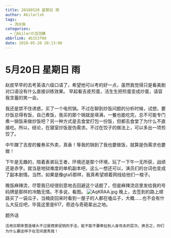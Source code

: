 ```yaml
---
title: 20180520 星期日 雨
author: Akilarlxh
tags:
  - 流水账
categories:
  - 🍬Akilarの泡泡糖
abbrlink: 4b153f00
date: 2018-05-20 20:13:00
---
```

# 5月20日 星期日 雨

赵皮早早的去考英语六级口语了，希望他可以考的好一点，虽然我觉得只是看美剧对口语没有什么直接训练效果。
早起看吉皮煎蛋，活生生把煎蛋变成炒蛋，请容我含蓄的笑一会。

我还是禁不住诱惑，买了一个电煎锅。不过在聊到炒饭问题的分析时候，试想，要炒饭总得有饭，自己煮饭，我买的那个锅就是填满，一餐也能吃完，总不可能专门煮一锅饭来做炒饭吧？另一种方式是去食堂打包一份饭，但都去食堂了为什么不直接吃。所以，结论，在寝室炒饭是伪需求。不过在饺子的做法上，可以多出一项煎饺了。

中午蹭了吉皮的餐券买外卖，真香！等我的锅到了我也要做饭，就算是伪需求也要做！

下午是无趣的，陪着表弟玩王者，环境还是那个环境，玩了一下午一无所获，战绩还是赤字。就当是地狱难度的单机副本吧，这么一想还可以，演员们的台词也变成了副本剧情。当然，如果是像gta5那样，我真希望顺着网线给他们一梭子。

晚饭麻辣烫，尽管我已经很刻意地去回避这个话题了，但是麻辣烫店里发给我的号码牌是那样的冷酷无情。不多说，看图。
![AqKRAA.jpg](https://s2.ax1x.com/2019/04/12/AqKRAA.jpg)
晚上，去签到的路上顺路买了一袋瓜子，当楠皮回来时看到一屋子的人都在嗑瓜子，大概……也不会有什么大反应吧，毕竟这里是617，奇迹与奇葩辈出之地。

题外话
```
活用日期来营造噱头不过是商家促销的手法，能不能不要牵扯到人身攻击的层次。换言之，你们为什么要这样子在空间里秀我！
```